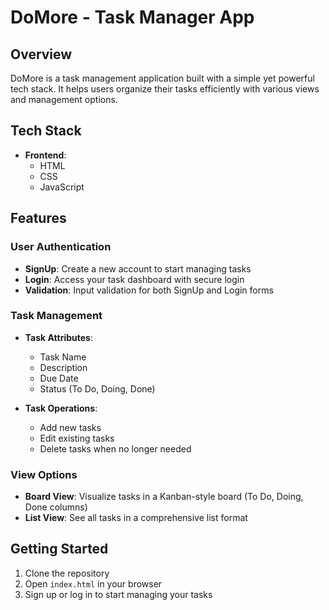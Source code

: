 # DoMore - Task Manager App

## Overview
DoMore is a task management application built with a simple yet powerful tech stack. It helps users organize their tasks efficiently with various views and management options.

## Tech Stack
- **Frontend**: 
  - HTML
  - CSS
  - JavaScript

## Features

### User Authentication
- **SignUp**: Create a new account to start managing tasks
- **Login**: Access your task dashboard with secure login
- **Validation**: Input validation for both SignUp and Login forms

### Task Management
- **Task Attributes**:
  - Task Name
  - Description
  - Due Date
  - Status (To Do, Doing, Done)

- **Task Operations**:
  - Add new tasks
  - Edit existing tasks
  - Delete tasks when no longer needed

### View Options
- **Board View**: Visualize tasks in a Kanban-style board (To Do, Doing, Done columns)
- **List View**: See all tasks in a comprehensive list format

## Getting Started
1. Clone the repository
2. Open `index.html` in your browser
3. Sign up or log in to start managing your tasks


